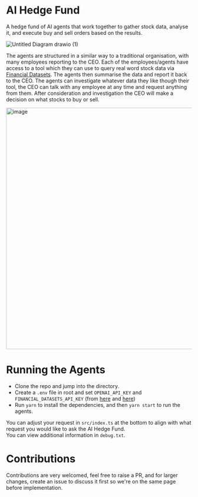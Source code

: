 # AI Hedge Fund

A hedge fund of AI agents that work together to gather stock data, analyse it, and execute buy and sell orders based on the results.

![Untitled Diagram drawio (1)](https://github.com/user-attachments/assets/11fbcbac-96e1-4909-bf3d-0f874a4ea278)

The agents are structured in a similar way to a traditional organisation, with many employees reporting to the CEO. Each of the employees/agents have access to a tool which they can use to query real word stock data via [Financial Datasets](https://www.financialdatasets.ai/). The agents then summarise the data and report it back to the CEO. The agents can investigate whatever data they like though their tool, the CEO can talk with any employee at any time and request anything from them. After consideration and investigation the CEO will make a decision on what stocks to buy or sell.

<img width="656" alt="image" src="https://github.com/user-attachments/assets/d45be8bf-4c67-472c-b14f-d796eee09c7a" />

# Running the Agents

- Clone the repo and jump into the directory.
- Create a `.env` file in root and set `OPENAI_API_KEY` and `FINANCIAL_DATASETS_API_KEY` (from [here](https://platform.openai.com/chat-completions) and [here](https://www.financialdatasets.ai/))
- Run `yarn` to install the dependencies, and then `yarn start` to run the agents.

You can adjust your request in `src/index.ts` at the bottom to align with what request you would like to ask the AI Hedge Fund.  
You can view additional information in `debug.txt`.

# Contributions

Contributions are very welcomed, feel free to raise a PR, and for larger changes, create an issue to discuss it first so we're on the same page before implementation.
